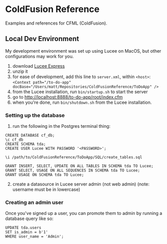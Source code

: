 # ColdFusion Reference
Examples and references for CFML (ColdFusion).

## Local Dev Environment
My development environment was set up using Lucee on MacOS, but other configurations may work for you.
1. download [Lucee Express](https://download.lucee.org/)
2. unzip it
3. for ease of development, add this line to `server.xml`, within `<host>`: `<Context path="/to-do-app" docBase="/Users/matt/Repositories/ColdFusionReference/ToDoApp" />`
4. from the Lucee installation, run `bin/startup.sh` to start the server
5. go to [http://localhost:8888/to-do-app/root/index.cfm](http://localhost:8888/to-do-app/root/index.cfm)
6. when you're done, run `bin/shutdown.sh` from the Lucee installation.

### Setting up the database

1. run the following in the Postgres terminal thing:
```
CREATE DATABASE cf_db;
\c cf_db
CREATE SCHEMA tda;
CREATE USER Lucee WITH PASSWORD '<PASSWORD>';

\i /path/to/ColdFusionReference/ToDoApp/SQL/create_tables.sql

GRANT INSERT, SELECT, UPDATE ON ALL TABLES IN SCHEMA tda TO Lucee;
GRANT SELECT, USAGE ON ALL SEQUENCES IN SCHEMA tda TO Lucee;
GRANT USAGE ON SCHEMA tda TO Lucee;

```

2. create a datasource in Lucee server admin (not web admin) (note: username must be in lowercase)

### Creating an admin user
Once you've signed up a user, you can promote them to admin by running a database query like so:
```
UPDATE tda.users
SET is_admin = b'1'
WHERE user_name = 'Admin';
```